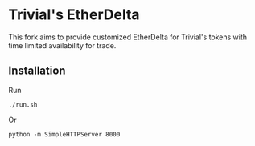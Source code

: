 # Trivial's EtherDelta

This fork aims to provide customized EtherDelta for Trivial's tokens
with time limited availability for trade.

## Installation

Run

    ./run.sh
 
Or

    python -m SimpleHTTPServer 8000
